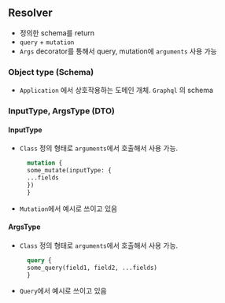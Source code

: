## Resolver

- 정의한 schema를 return
- `query` + `mutation`
- `Args` decorator를 통해서 query, mutation에 `arguments` 사용 가능

### Object type (Schema)

- `Application` 에서 상호작용하는 도메인 개체. `Graphql` 의 schema

### InputType, ArgsType (DTO)

#### InputType

- `Class` 정의 형태로 `arguments`에서 호출해서 사용 가능.

  ```graphql
    mutation {
    some_mutate(inputType: {
    ...fields
    })
    }
  ```

- `Mutation`에서 예시로 쓰이고 있음

#### ArgsType

- `Class` 정의 형태로 `arguments`에서 호출해서 사용 가능.

  ```graphql
    query {
    some_query(field1, field2, ...fields)
    }
  ```

- `Query`에서 예시로 쓰이고 있음
